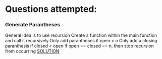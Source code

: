 # Questions attempted:

### Generate Parantheses
General Idea is to use recursion
Create a function within the main function and call it recursively
Only add parantheses if open < n
Only add a closing paranthesis if closed < open
If open == closed == n, then stop recursion from occurring
[SOLUTION](https://www.youtube.com/watch?v=s9fokUqJ76A&t=622s)